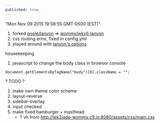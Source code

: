 ```yaml
---
published: true
---
```




"Mon Nov 09 2015 19:58:55 GMT-0500 (EST)"

1. forked [poole/lanyon](https://github.com/poole/lanyon) => [wommy/jekyll-lanyon](https://github.com/wommy/jekyll-lanyon)
2. css routing error, fixed in config.yml
3. played around with [lanyon's options](https://github.com/poole/lanyon#options)

housekeeping

1. javascript to change the body class in browser console

```
document.getElementsByTagName("body")[0].className = "";
```
        
? TODO ?

1. make own theme color scheme
2. layout-reverse
3. sidebar-overlay
4. input checked
5. make fixed hamburger + masthead
	- ? vh from <http://jek2jade-wommy.c9.io:8080/assets/css/main.css>
